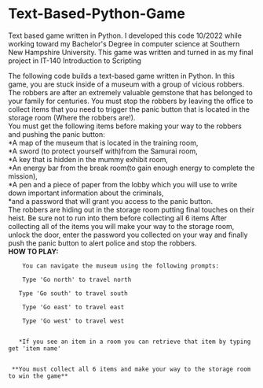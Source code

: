 # Text-Based-Python-Game
Text based game written in Python. I developed this code 10/2022 while working toward my Bachelor's Degree in computer science at Southern New Hampshire University. This game was written and turned in as my final project in IT-140 Introduction to Scripting
<br/>

The following code builds a text-based game written in Python. In this game, you are stuck inside of a museum with a group of vicious robbers. The robbers are after an extremely valuable gemstone that has belonged to your family for centuries. You must stop the robbers by leaving the office to collect items that you need to trigger the panic button that is located in the storage room (Where the robbers are!). <br/>
 You must get the following items before making your way to the robbers and pushing the panic button:
 <br/>
*A map of the museum that is located in the training room,
<br/>
*A sword (to protect yourself with)from the Samurai room,
<br/>
*A key that is hidden in the mummy exhibit room,
<br/>
*An energy bar from the break room(to gain enough energy to complete the mission),
<br/>
*A pen and a piece of paper from the lobby which you will use to write down important  information about the criminals,
<br/>
*and a password that will grant you access to the panic button.
<br/>
        The robbers are hiding out in the storage room putting final touches on their heist.
        Be sure not to run into them before collecting all 6 items
   After collecting all of the items you will make your way to the storage room, unlock the door, enter the password you collected on your way and finally push the panic button to alert police and stop the robbers. <br/>
      		**HOW TO PLAY:**

        
        You can navigate the museum using the following prompts:
        
        Type 'Go north' to travel north
      
       Type 'Go south' to travel south
       
        Type 'Go east' to travel east
        
        Type 'Go west' to travel west
        

       *If you see an item in a room you can retrieve that item by typing get 'item name'
       
       
     **You must collect all 6 items and make your way to the storage room to win the game**


